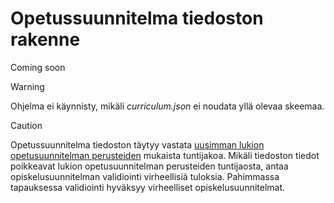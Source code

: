# Opetussuunnitelma tiedoston rakenne

Coming soon


> [!WARNING]
> Ohjelma ei käynnisty, mikäli _curriculum.json_ ei noudata yllä olevaa skeemaa. 

> [!CAUTION]
> Opetussuunnitelma tiedoston täytyy vastata [uusimman lukion opetusuunnitelman perusteiden](https://eperusteet.opintopolku.fi/#/fi/lukiokoulutus/6828810/tiedot) mukaista tuntijakoa. Mikäli tiedoston tiedot poikkeavat lukion opetusuunnitelman perusteiden tuntijaosta, antaa opiskelusuunnitelman validiointi virheellisiä tuloksia. Pahimmassa tapauksessa validiointi hyväksyy virheelliset opiskelusuunnitelmat.